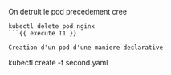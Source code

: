 
On detruit le pod precedement cree
```
kubectl delete pod nginx 
```{{ execute T1 }}

Creation d'un pod d'une maniere declarative
```
kubectl create -f second.yaml
```{{ execute T1 }}
 


 

